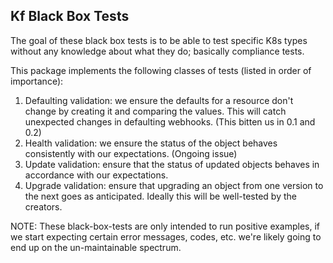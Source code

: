## Kf Black Box Tests

The goal of these black box tests is to be able to test specific K8s types
without any knowledge about what they do; basically compliance tests.

This package implements the following classes of tests (listed in order of importance):

1. Defaulting validation: we ensure the defaults for a resource don't change by
   creating it and comparing the values. This will catch unexpected changes in
  defaulting webhooks. (This bitten us in 0.1 and 0.2)
2. Health validation: we ensure the status of the object behaves consistently
   with our expectations. (Ongoing issue)
3. Update validation: ensure that the status of updated objects behaves in
   accordance with our expectations.
4. Upgrade validation: ensure that upgrading an object from one version to the
   next goes as anticipated. Ideally this will be well-tested by the creators.

NOTE: These black-box-tests are only intended to run positive examples, if we
start expecting certain error messages, codes, etc. we're likely going to end up
on the un-maintainable spectrum.

